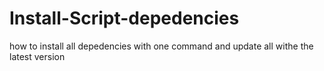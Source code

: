 # Install-Script-depedencies
how to install all depedencies with one command and update all withe the latest version
